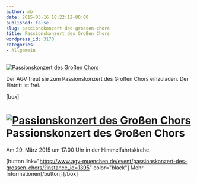 ```yaml
---
author: mb
date: 2015-03-16 18:22:12+00:00
published: false
slug: passionskonzert-des-grossen-chors
title: Passionskonzert des Großen Chors
wordpress_id: 3170
categories:
- Allgemein
---
```


[![Passionskonzert des Großen Chors](https://www.agv-muenchen.de/wp-content/uploads/2015/03/Großer-Chor-Passionskonzert-SS15.jpg)](https://www.agv-muenchen.de/event/passionskonzert-des-grossen-chors/?instance_id=1395)

Der AGV freut sie zum Passionskonzert des Großen Chors einzuladen. Der Eintritt ist frei.

[box]

# [![Passionskonzert des Großen Chors](https://www.agv-muenchen.de/wp-content/uploads/2015/03/Großer-Chor-Passionskonzert-SS15.jpg)](https://www.agv-muenchen.de/event/passionskonzert-des-grossen-chors/?instance_id=1395)Passionskonzert des Großen Chors

Am 29. März 2015 um 17:00 Uhr in der Himmelfahrtskirche.

[button link="https://www.agv-muenchen.de/event/passionskonzert-des-grossen-chors/?instance_id=1395" color="black"] Mehr Informationen[/button]
[/box]
